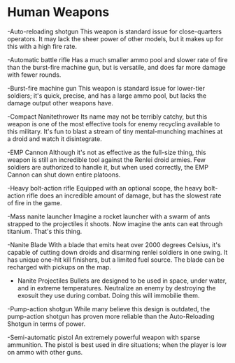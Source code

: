 
# Human Weapons
-Auto-reloading shotgun
This weapon is standard issue for close-quarters operators. It may lack the sheer power of other models, but it makes up for this with a high fire rate.

-Automatic battle rifle
Has a much smaller ammo pool and slower rate of fire than the burst-fire machine gun, but is versatile, and does far more damage with fewer rounds. 

-Burst-fire machine gun
This weapon is standard issue for lower-tier soldiers; it's quick, precise, and has a large ammo pool, but lacks the damage output other weapons have.

-Compact Nanitethrower
Its name may not be terribly catchy, but this weapon is one of the most effective tools for enemy recycling available to this military. It's fun to blast a stream of tiny mental-munching machines at a droid and watch it disintegrate. 

-EMP Cannon
Although it's not as effective as the full-size thing, this weapon is still an incredible tool against the Renlei droid armies. Few soldiers are authorized to handle it, but when used correctly, the EMP Cannon can shut down entire platoons.  

-Heavy bolt-action rifle
Equipped with an optional scope, the heavy bolt-action rifle does an incredible amount of damage, but has the slowest rate of fire in the game.

-Mass nanite launcher
Imagine a rocket launcher with a swarm of ants strapped to the projectiles it shoots. Now imagine the ants can eat through titanium. That's this thing.

-Nanite Blade
With a blade that emits heat over 2000 degrees Celsius, it's capable of cutting down droids and disarming renlei soldiers in one swing. It has unique one-hit kill finishers, but a limited fuel source. The blade can be recharged with pickups on the map.

- Nanite Projectiles
Bullets are designed to be used in space, under water, and in extreme temperatures.
Neutralize an enemy by destroying the exosuit they use during combat. Doing this will immobilie them.

-Pump-action shotgun
While many believe this design is outdated, the pump-action shotgun has proven more reliable than the Auto-Reloading Shotgun in terms of power.

-Semi-automatic pistol
An extremely powerful weapon with sparse ammunition. The pistol is best used in dire situations; when the player is low on ammo with other guns.
